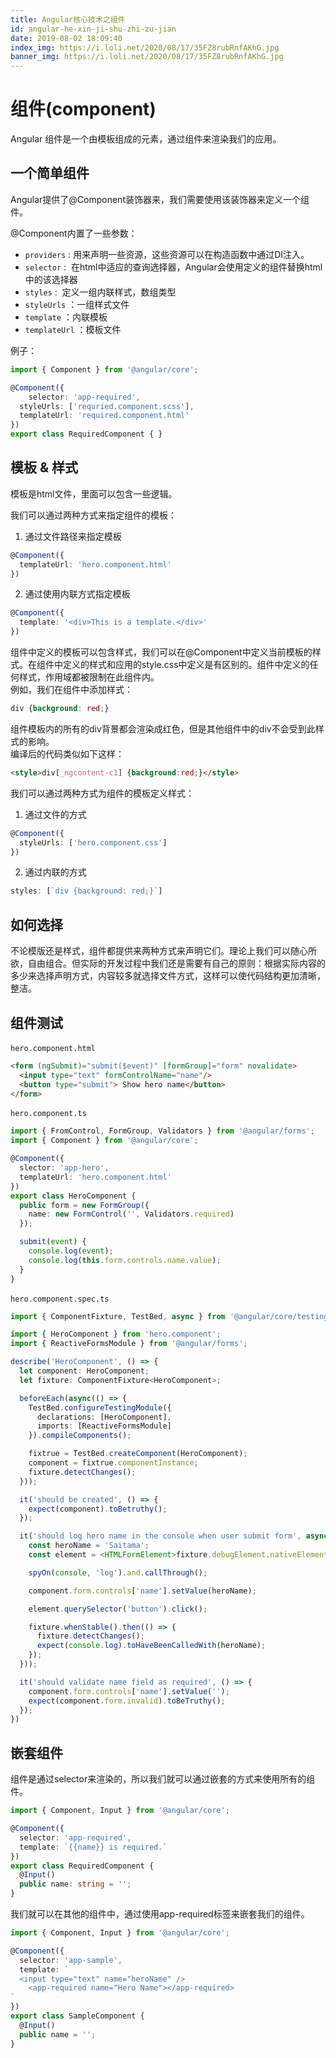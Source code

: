 ```yaml
---
title: Angular核心技术之组件
id: angular-he-xin-ji-shu-zhi-zu-jian
date: 2019-08-02 18:09:40
index_img: https://i.loli.net/2020/08/17/35FZ8rubRnfAKhG.jpg
banner_img: https://i.loli.net/2020/08/17/35FZ8rubRnfAKhG.jpg
---
```


# 组件(component)

Angular 组件是一个由模板组成的元素，通过组件来渲染我们的应用。

<a name="FEhYx"></a>
## 一个简单组件
Angular提供了@Component装饰器来，我们需要使用该装饰器来定义一个组件。

@Component内置了一些参数：

- `providers` : 用来声明一些资源，这些资源可以在构造函数中通过DI注入。
- `selector` :  在html中适应的查询选择器，Angular会使用定义的组件替换html中的该选择器
- `styles` :  定义一组内联样式，数组类型
- `styleUrls` ：一组样式文件
- `template` ：内联模板
- `templateUrl` ：模板文件

例子：

```typescript
import { Component } from '@angular/core';

@Component({
	selector: 'app-required',
  styleUrls: ['requried.component.scss'],
  templateUrl: 'required.component.html'
})
export class RequiredComponent { }
```

<a name="wtq6O"></a>
## 模板 & 样式
模板是html文件，里面可以包含一些逻辑。

我们可以通过两种方式来指定组件的模板：

1. 通过文件路径来指定模板

```typescript
@Component({
  templateUrl: 'hero.component.html'
})
```

2. 通过使用内联方式指定模板

```typescript
@Component({
  template: '<div>This is a template.</div>'
})
```

组件中定义的模板可以包含样式，我们可以在@Component中定义当前模板的样式。在组件中定义的样式和应用的style.css中定义是有区别的。组件中定义的任何样式，作用域都被限制在此组件内。<br />例如，我们在组件中添加样式：

```css
div {background: red;}
```

组件模板内的所有的div背景都会渲染成红色，但是其他组件中的div不会受到此样式的影响。<br />编译后的代码类似如下这样：

```html
<style>div[_ngcontent-c1] {background:red;}</style>
```

我们可以通过两种方式为组件的模板定义样式：

1. 通过文件的方式

```typescript
@Component({
  styleUrls: ['hero.component.css']
})
```


2. 通过内联的方式

```typescript
styles: [`div {background: red;}`]
```

<a name="kG6AR"></a>
## 如何选择
不论模版还是样式，组件都提供来两种方式来声明它们。理论上我们可以随心所欲，自由组合。但实际的开发过程中我们还是需要有自己的原则：根据实际内容的多少来选择声明方式，内容较多就选择文件方式，这样可以使代码结构更加清晰，整洁。

<a name="H1L5Y"></a>
## 组件测试
`hero.component.html` 

```html
<form (ngSubmit)="submit($event)" [formGroup]="form" novalidate>
  <input type="text" formControlName="name"/>
  <button type="submit"> Show hero name</button>
</form>
```

`hero.component.ts` 

```typescript
import { FromControl, FormGroup, Validators } from '@angular/forms';
import { Component } from '@angular/core';

@Component({
  slector: 'app-hero',
  templateUrl: 'hero.component.html'
})
export class HeroComponent {
  public form = new FormGroup({
    name: new FormControl('', Validators.required)
  });

  submit(event) {
    console.log(event);
    console.log(this.form.controls.name.value);
  }
}
```

`hero.component.spec.ts` 

```typescript
import { ComponentFixture, TestBed, async } from '@angular/core/testing';

import { HeroComponent } from 'hero.component';
import { ReactiveFormsModule } from '@angular/forms';

describe('HeroComponent', () => {
  let component: HeroComponent;
  let fixture: ComponentFixture<HeroComponent>;

  beforeEach(async(() => {
    TestBed.configureTestingModule({
      declarations: [HeroComponent],
      imports: [ReactiveFormsModule]
    }).compileComponents();

    fixtrue = TestBed.createComponent(HeroComponent);
    component = fixtrue.componentInstance;
    fixture.detectChanges();
  }));

  it('should be created', () => {
    expect(component).toBetruthy();
  });

  it('should log hero name in the console when user submit form', async(() => {
    const heroName = 'Saitama';
    const element = <HTMLFormElement>fixture.debugElement.nativeElement.querySelector('form');

    spyOn(console, 'log').and.callThrough();

    component.form.controls['name'].setValue(heroName);

    element.querySelector('button').click();

    fixture.whenStable().then(() => {
      fixture.detectChanges();
      expect(console.log).toHaveBeenCalledWith(heroName);
    });
  }));

  it('should validate name field as required', () => {
    component.form.controls['name'].setValue('');
    expect(component.form.invalid).toBeTruthy();
  });
})
```

<a name="RVpq8"></a>
## 嵌套组件
组件是通过selector来渲染的，所以我们就可以通过嵌套的方式来使用所有的组件。

```typescript
import { Component, Input } from '@angular/core';

@Component({
  selector: 'app-required',
  template: `{{name}} is required.`
})
export class RequiredComponent {
  @Input()
  public name: string = '';
}
```
我们就可以在其他的组件中，通过使用app-required标签来嵌套我们的组件。

```typescript
import { Component, Input } from '@angular/core';

@Component({
  selector: 'app-sample',
  template: `
  <input type="text" name="heroName" />
	<app-required name="Hero Name"></app-required>
`
})
export class SampleComponent {
  @Input()
  public name = '';
}
```
